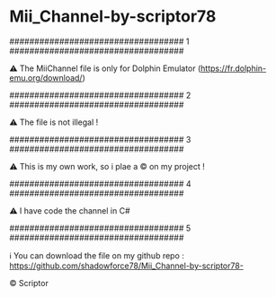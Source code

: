 # Mii_Channel-by-scriptor78

################################### 	1 	 ###################################


⚠ The MiiChannel file is only for Dolphin Emulator (https://fr.dolphin-emu.org/download/)


################################### 	2 	 ###################################


⚠ The file is not illegal !

################################### 	3 	 ###################################


⚠ This is my own work, so i plae a © on my project !

################################### 	4 	 ###################################


⚠ I have code the channel in C#


################################### 	5	 ###################################


ℹ You can download the file on my github repo : https://github.com/shadowforce78/Mii_Channel-by-scriptor78-




© Scriptor
